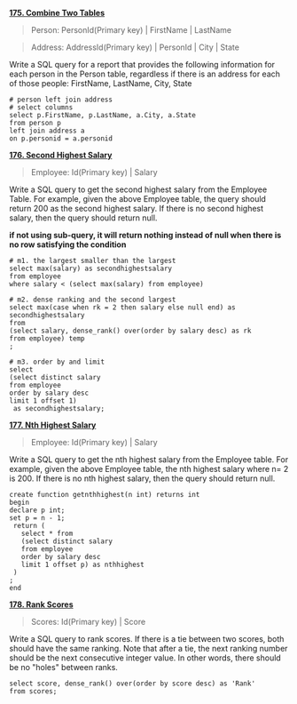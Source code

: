 **[175. Combine Two Tables](https://zhuanlan.zhihu.com/p/249989779)** 
> Person: PersonId(Primary key) | FirstName | LastName

> Address: AddressId(Primary key) | PersonId | City | State

Write a SQL query for a report that provides the following information for each person in the Person table, regardless if there is an address for each of those people: FirstName, LastName, City, State

```
# person left join address
# select columns
select p.FirstName, p.LastName, a.City, a.State
from person p 
left join address a 
on p.personid = a.personid
```


**[176. Second Highest Salary](https://zhuanlan.zhihu.com/p/250015043)** 
> Employee: Id(Primary key) | Salary

Write a SQL query to get the second highest salary from the Employee Table. For example, given the above Employee table, the query should return 200 as the second highest salary. If there is no second highest salary, then the query should return null.

 **if not using sub-query, it will return nothing instead of null when there is no row satisfying the condition**

```
# m1. the largest smaller than the largest
select max(salary) as secondhighestsalary
from employee
where salary < (select max(salary) from employee)

# m2. dense ranking and the second largest
select max(case when rk = 2 then salary else null end) as secondhighestsalary
from
(select salary, dense_rank() over(order by salary desc) as rk
from employee) temp
;

# m3. order by and limit
select
(select distinct salary
from employee
order by salary desc
limit 1 offset 1)
 as secondhighestsalary;
```

**[177. Nth Highest Salary](https://zhuanlan.zhihu.com/p/250023331)** 
> Employee: Id(Primary key) | Salary

Write a SQL query to get the nth highest salary from the Employee table. For example, given the above Employee table, the nth highest salary where n= 2 is 200. If there is no nth highest salary, then the query should return null.
```
create function getnthhighest(n int) returns int
begin
declare p int;
set p = n - 1;
 return (
   select * from
   (select distinct salary 
   from employee 
   order by salary desc 
   limit 1 offset p) as nthhighest
 )
;
end

```

**[178. Rank Scores](https://zhuanlan.zhihu.com/p/250429998)** 
> Scores: Id(Primary key) | Score

Write a SQL query to rank scores. If there is a tie between two scores, both should have the same ranking. Note that after a tie, the next ranking number should be the next consecutive integer value. In other words, there should be no "holes" between ranks.
```
select score, dense_rank() over(order by score desc) as 'Rank'
from scores;
```
